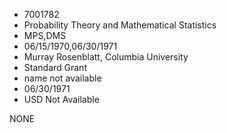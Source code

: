* 7001782
* Probability Theory and Mathematical Statistics
* MPS,DMS
* 06/15/1970,06/30/1971
* Murray Rosenblatt, Columbia University
* Standard Grant
*   name not available
* 06/30/1971
* USD Not Available

NONE